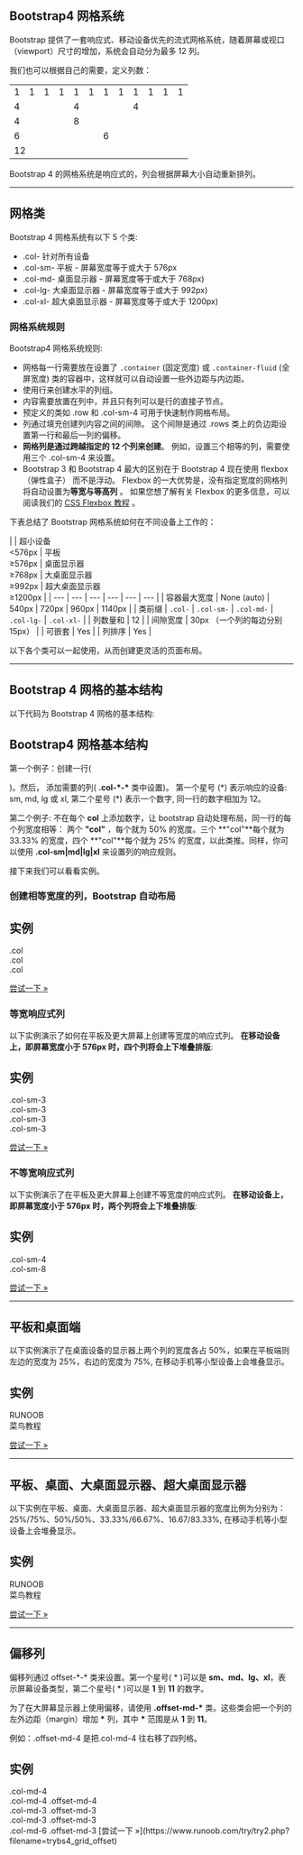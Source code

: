 ## Bootstrap4 网格系统

Bootstrap 提供了一套响应式、移动设备优先的流式网格系统，随着屏幕或视口（viewport）尺寸的增加，系统会自动分为最多 12 列。

我们也可以根据自己的需要，定义列数：

<table class="grid"><tbody><tr><td>1</td><td>1</td><td>1</td><td>1</td><td>1</td><td>1</td><td>1</td><td>1</td><td>1</td><td>1</td><td>1</td><td>1</td></tr><tr><td colspan="4">4</td><td colspan="4">4</td><td colspan="4">4</td></tr><tr><td colspan="4">4</td><td colspan="8">8</td></tr><tr><td colspan="6">6</td><td colspan="6">6</td></tr><tr><td colspan="12">12</td></tr></tbody></table>

Bootstrap 4 的网格系统是响应式的，列会根据屏幕大小自动重新排列。

* * *

## 网格类

Bootstrap 4 网格系统有以下 5 个类:

+   .col- 针对所有设备
+   .col-sm- 平板 - 屏幕宽度等于或大于 576px
+   .col-md- 桌面显示器 - 屏幕宽度等于或大于 768px)
+   .col-lg- 大桌面显示器 - 屏幕宽度等于或大于 992px)
+   .col-xl- 超大桌面显示器 - 屏幕宽度等于或大于 1200px)

### 网格系统规则

Bootstrap4 网格系统规则:

+   网格每一行需要放在设置了 `.container` (固定宽度) 或 `.container-fluid` (全屏宽度) 类的容器中，这样就可以自动设置一些外边距与内边距。
+   使用行来创建水平的列组。
+   内容需要放置在列中，并且只有列可以是行的直接子节点。
+   预定义的类如 .row 和 .col-sm-4 可用于快速制作网格布局。
+   列通过填充创建列内容之间的间隙。 这个间隙是通过 .rows 类上的负边距设置第一行和最后一列的偏移。
+   **网格列是通过跨越指定的 12 个列来创建**。 例如，设置三个相等的列，需要使用三个 .col-sm-4 来设置。
+   Bootstrap 3 和 Bootstrap 4 最大的区别在于 Bootstrap 4 现在使用 flexbox（弹性盒子） 而不是浮动。 Flexbox 的一大优势是，没有指定宽度的网格列将自动设置为**等宽与等高列** 。 如果您想了解有关 Flexbox 的更多信息，可以阅读我们的 [CSS Flexbox 教程](https://www.runoob.com/css3/css3-flexbox.html) 。

下表总结了 Bootstrap 网格系统如何在不同设备上工作的：

|  | 超小设备  
<576px | 平板  
≥576px | 桌面显示器  
≥768px | 大桌面显示器  
≥992px | 超大桌面显示器  
≥1200px |
| --- | --- | --- | --- | --- | --- |
| 容器最大宽度 | None (auto) | 540px | 720px | 960px | 1140px |
| 类前缀 | `.col-` | `.col-sm-` | `.col-md-` | `.col-lg-` | `.col-xl-` |
| 列数量和 | 12 |
| 间隙宽度 | 30px （一个列的每边分别 15px） |
| 可嵌套 | Yes |
| 列排序 | Yes |

以下各个类可以一起使用，从而创建更灵活的页面布局。

* * *

## Bootstrap 4 网格的基本结构

以下代码为 Bootstrap 4 网格的基本结构:

## Bootstrap4 网格基本结构

<!-- 第一个例子：控制列的宽度及在不同的设备上如何显示 \--> <div class\="row"\> <div class\="col-\*-\*"\></div\> </div\> <div class\="row"\> <div class\="col-\*-\*"\></div\> <div class\="col-\*-\*"\></div\> <div class\="col-\*-\*"\></div\> </div\> <!-- 第二个例子：或让 Bootstrap 者自动处理布局 \--> <div class\="row"\> <div class\="col"\></div\> <div class\="col"\></div\> <div class\="col"\></div\> </div\>

第一个例子：创建一行(**<div class="row">**)。然后， 添加需要的列( **.col-\*-\*** 类中设置)。 第一个星号 (\*) 表示响应的设备: sm, md, lg 或 xl, 第二个星号 (\*) 表示一个数字, 同一行的数字相加为 12。

第二个例子: 不在每个 **col** 上添加数字，让 bootstrap 自动处理布局，同一行的每个列宽度相等： 两个 **"col"** ，每个就为 50% 的宽度。三个 **"col"**每个就为 33.33% 的宽度，四个 **"col"**每个就为 25% 的宽度，以此类推。同样，你可以使用 **.col-sm|md|lg|xl** 来设置列的响应规则。

接下来我们可以看看实例。

### 创建相等宽度的列，Bootstrap 自动布局

## 实例

<div class\="row"\> <div class\="col"\>.col</div\> <div class\="col"\>.col</div\> <div class\="col"\>.col</div\> </div\>

[尝试一下 »](https://www.runoob.com/try/try.php?filename=trybs4_grid_ex)

### 等宽响应式列

以下实例演示了如何在平板及更大屏幕上创建等宽度的响应式列。 **在移动设备上，即屏幕宽度小于 576px 时，四个列将会上下堆叠排版**:

## 实例

<div class\="col-sm-3"\>.col-sm-3</div\> <div class\="col-sm-3"\>.col-sm-3</div\> <div class\="col-sm-3"\>.col-sm-3</div\> <div class\="col-sm-3"\>.col-sm-3</div\>

[尝试一下 »](https://www.runoob.com/try/try.php?filename=trybs4_grid_ex1)

### 不等宽响应式列

以下实例演示了在平板及更大屏幕上创建不等宽度的响应式列。 **在移动设备上，即屏幕宽度小于 576px 时，两个列将会上下堆叠排版**:

## 实例

<div class\="row"\> <div class\="col-sm-4"\>.col-sm-4</div\> <div class\="col-sm-8"\>.col-sm-8</div\> </div\>

[尝试一下 »](https://www.runoob.com/try/try.php?filename=trybs4_grid_ex3)

* * *

## 平板和桌面端

以下实例演示了在桌面设备的显示器上两个列的宽度各占 50%，如果在平板端则左边的宽度为 25%，右边的宽度为 75%, 在移动手机等小型设备上会堆叠显示。

## 实例

<div class\="container-fluid"\> <div class\="row"\> <div class\="col-sm-3 col-md-6"\> <p\>RUNOOB</p\> </div\> <div class\="col-sm-9 col-md-6"\> <p\>菜鸟教程</p\> </div\> </div\> </div\>

[尝试一下 »](https://www.runoob.com/try/try2.php?filename=trybs4_grid_medium)

* * *

## 平板、桌面、大桌面显示器、超大桌面显示器

以下实例在平板、桌面、大桌面显示器、超大桌面显示器的宽度比例为分别为：25%/75%、50%/50%、33.33%/66.67%、16.67/83.33%, 在移动手机等小型设备上会堆叠显示。

## 实例

<div class\="container-fluid"\> <div class\="row"\> <div class\="col-sm-3 col-md-6 col-lg-4 col-xl-2"\> <p\>RUNOOB</p\> </div\> <div class\="col-sm-9 col-md-6 col-lg-8 col-xl-10"\> <p\>菜鸟教程</p\> </div\> </div\> </div\>

[尝试一下 »](https://www.runoob.com/try/try2.php?filename=trybs4_grid_xlarge)

* * *

## 偏移列

偏移列通过 offset-\*-\* 类来设置。第一个星号( \* )可以是 **sm、md、lg、xl**，表示屏幕设备类型，第二个星号( \* )可以是 **1** 到 **11** 的数字。

为了在大屏幕显示器上使用偏移，请使用 **.offset-md-\*** 类。这些类会把一个列的左外边距（margin）增加 **\*** 列，其中 **\*** 范围是从 **1** 到 **11**。

例如：.offset-md-4 是把.col-md-4 往右移了四列格。

## 实例

<div class\="row"\> <div class\="col-md-4"\>.col-md-4</div\> <div class\="col-md-4 offset-md-4"\>.col-md-4 .offset-md-4</div\> </div\> <div class\="row"\> <div class\="col-md-3 offset-md-3"\>.col-md-3 .offset-md-3</div\> <div class\="col-md-3 offset-md-3"\>.col-md-3 .offset-md-3</div\> </div\> <div class\="row"\> <div class\="col-md-6 offset-md-3"\>.col-md-6 .offset-md-3</div\> </div\>
[尝试一下 »](https://www.runoob.com/try/try2.php?filename=trybs4_grid_offset)